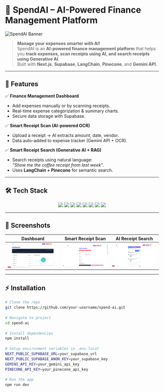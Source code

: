 # 🚀 SpendAI – AI-Powered Finance Management Platform  

![SpendAI Banner](https://user-images.githubusercontent.com/74038190/225813708-98b745f2-7d22-48cf-9150-083f1b00d6c9.gif)  

> **Manage your expenses smarter with AI!**  
SpendAI is an **AI-powered finance management platform** that helps you **track expenses, scan receipts using AI, and search receipts using Generative AI**.  
Built with **Next.js**, **Supabase**, **LangChain**, **Pinecone**, and **Gemini API**.

---

## 🌟 **Features**
✅ **Finance Management Dashboard**  
- Add expenses manually or by scanning receipts.  
- Real-time expense categorization & summary charts.  
- Secure data storage with Supabase.  

✅ **Smart Receipt Scan (AI-powered OCR)**  
- Upload a receipt → AI extracts amount, date, vendor.  
- Data auto-added to expense tracker (Gemini API + OCR).  

✅ **Smart Receipt Search (Generative AI + RAG)**  
- Search receipts using natural language:  
  *“Show me the coffee receipt from last week”*.  
- Uses **LangChain + Pinecone** for semantic search.  

---

## 🛠 **Tech Stack**
<p align="center">
<img src="https://img.shields.io/badge/Next.js-black?style=for-the-badge&logo=next.js&logoColor=white" />
<img src="https://img.shields.io/badge/TypeScript-blue?style=for-the-badge&logo=typescript&logoColor=white" />
<img src="https://img.shields.io/badge/Supabase-3ECF8E?style=for-the-badge&logo=supabase&logoColor=white" />
<img src="https://img.shields.io/badge/LangChain-yellow?style=for-the-badge&logo=chainlink&logoColor=white" />
<img src="https://img.shields.io/badge/Pinecone-0A192F?style=for-the-badge&logo=pinecone&logoColor=white" />
<img src="https://img.shields.io/badge/Gemini%20API-purple?style=for-the-badge&logo=google&logoColor=white" />
<img src="https://img.shields.io/badge/OpenAI-412991?style=for-the-badge&logo=openai&logoColor=white" />
<img src="https://img.shields.io/badge/TailwindCSS-38B2AC?style=for-the-badge&logo=tailwind-css&logoColor=white" />
</p>

---

## 📸 **Screenshots**
| Dashboard | Smart Receipt Scan | AI Receipt Search |
|-----------|--------------------|-------------------|
| ![Dashboard](public/screenshots/dashboard.png) | ![Receipt Scan](public/screenshots/receipt-scan.png) | ![AI Search](public/screenshots/receipt-search-.png) |

---

## ⚡ **Installation**
```bash
# Clone the repo
git clone https://github.com/your-username/spend-ai.git

# Navigate to project
cd spend-ai

# Install dependencies
npm install

# Setup environment variables in .env.local
NEXT_PUBLIC_SUPABASE_URL=your_supabase_url
NEXT_PUBLIC_SUPABASE_ANON_KEY=your_supabase_key
GEMINI_API_KEY=your_gemini_api_key
PINECONE_API_KEY=your_pinecone_api_key

# Run the app
npm run dev

